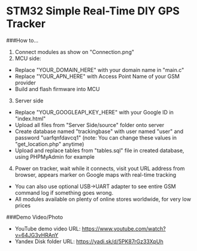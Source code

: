 # STM32 Simple Real-Time DIY GPS Tracker

###How to...
1. Connect modules as show on "Connection.png"
2. MCU side:
  * Replace "YOUR_DOMAIN_HERE" with your domain name in "main.c"
  * Replace "YOUR_APN_HERE" with Access Point Name of your GSM provider
  * Build and flash firmware into MCU
3. Server side
  * Replace "YOUR_GOOGLEAPI_KEY_HERE" with your Google ID in "index.html"
  * Upload all files from "Server Side/source" folder onto server
  * Create database named "trackingbase" with user named "user" and password "uarfqnfdavcq1" (note: You can change these values in "get_location.php" anytime)
  * Upload and replace tables from "tables.sql" file in created database, using PHPMyAdmin for example
4. Power on tracker, wait while it connects, visit yout URL address from browser, appears marker on Google maps with real-time tracking

- You can also use optional USB->UART adapter to see entire GSM command log if something goes wrong.
- All modules available on plenty of online stores worldwide, for very low prices

###Demo Video/Photo
- YouTube demo video URL: https://www.youtube.com/watch?v=64JG3vHRAnY
- Yandex Disk folder URL: https://yadi.sk/d/5PK87rGz33XpUh
